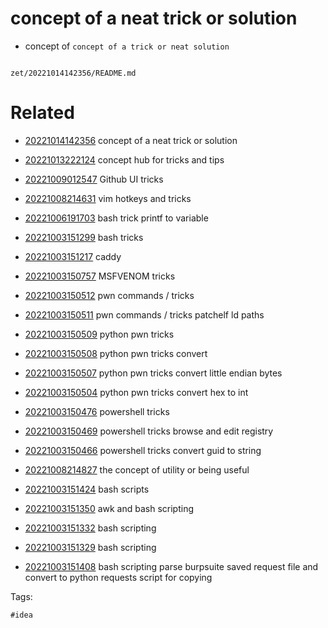# concept of a neat trick or solution

- concept of `concept of a trick or neat solution`

```
```

` zet/20221014142356/README.md `

# Related

- [20221014142356](/zet/20221014142356/README.md) concept of a neat trick or solution

- [20221013222124](/zet/20221013222124/README.md) concept hub for tricks and tips

- [20221009012547](/zet/20221009012547/README.md) Github UI tricks

- [20221008214631](/zet/20221008214631/README.md) vim hotkeys and tricks

- [20221006191703](/zet/20221006191703/README.md) bash trick printf to variable

- [20221003151299](/zet/20221003151299/README.md) bash tricks

- [20221003151217](/zet/20221003151217/README.md) caddy

- [20221003150757](/zet/20221003150757/README.md) MSFVENOM tricks

- [20221003150512](/zet/20221003150512/README.md) pwn commands / tricks

- [20221003150511](/zet/20221003150511/README.md) pwn commands / tricks patchelf ld paths

- [20221003150509](/zet/20221003150509/README.md) python pwn tricks

- [20221003150508](/zet/20221003150508/README.md) python pwn tricks convert

- [20221003150507](/zet/20221003150507/README.md) python pwn tricks convert little endian bytes

- [20221003150504](/zet/20221003150504/README.md) python pwn tricks convert hex to int

- [20221003150476](/zet/20221003150476/README.md) powershell tricks

- [20221003150469](/zet/20221003150469/README.md) powershell tricks browse and edit registry

- [20221003150466](/zet/20221003150466/README.md) powershell tricks convert guid to string

- [20221008214827](/zet/20221008214827/README.md) the concept of utility or being useful

- [20221003151424](/zet/20221003151424/README.md) bash scripts

- [20221003151350](/zet/20221003151350/README.md) awk and bash scripting

- [20221003151332](/zet/20221003151332/README.md) bash scripting

- [20221003151329](/zet/20221003151329/README.md) bash scripting


- [20221003151408](/zet/20221003151408/README.md) bash scripting parse burpsuite saved request file and convert to python requests script for copying

Tags:

    #idea
